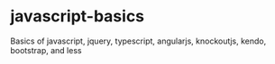 javascript-basics
=================
Basics of javascript, jquery, typescript, angularjs, knockoutjs, kendo, bootstrap, and less
